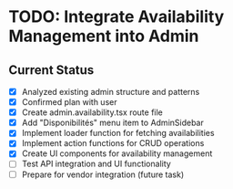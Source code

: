 # TODO: Integrate Availability Management into Admin

## Current Status
- [x] Analyzed existing admin structure and patterns
- [x] Confirmed plan with user
- [x] Create admin.availability.tsx route file
- [x] Add "Disponibilités" menu item to AdminSidebar
- [x] Implement loader function for fetching availabilities
- [x] Implement action functions for CRUD operations
- [x] Create UI components for availability management
- [ ] Test API integration and UI functionality
- [ ] Prepare for vendor integration (future task)
